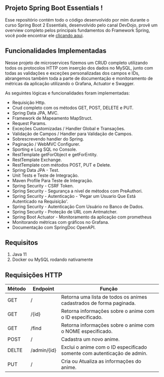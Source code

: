 ## Projeto Spring Boot Essentials !

Esse repositório contém todo o código desenvolvido por mim durante o curso Spring Boot 2 Essentials, desenvolvido pelo canal DevDojo, provê um overview completo pelos principais fundamentos do Framework Spring, você pode encontrar ele [clicando aqui](https://www.youtube.com/watch?v=bCzsSXE4Jzg&list=PL62G310vn6nFBIxp6ZwGnm8xMcGE3VA5H&index=1).

## Funcionalidades Implementadas

Nesse projeto de microservices fizemos um CRUD completo utilizando todos os protocolos HTTP com inserção dos dados no MySQL, junto com todas as validações e exceções personalizadas dos campos e IDs, abrangemos também toda a parte de documentação e monitoramento de métricas da aplicação utilizando o Grafana, Actuator e Swagger.

As seguintes lógicas e funcionalidades foram implementadas:

- Requisição Http.
- Crud completo com os métodos GET, POST, DELETE e PUT.
- Spring Data JPA, MVC.
- Framework de Mapeamento MapStruct.
- Request Params.
- Exceções Customizadas / Handler Global e Transações.
- Validação de Campos / Handler para Validação de Campos.
- Sobrescrevendo handler do Spring.
- Paginação / WebMVC Configurer.
- Sporting e Log SQL no Console.
- RestTemplate getForObject e getForEntity.
- RestTemplate Exchange.
- RestTemplate com métodos POST, PUT e Delete.
- Spring Data JPA - Test.
- Unit Tests e Teste de Integração.
- Maven Profile Para Teste de Integração.
- Spring Security - CSRF Token.
- Spring Security - Segurança a nível de métodos com PreAuthori.
- Spring Security - Autenticação - 'Pegar um Usuario Que Está Autenticado na Requisição'.
- Spring Security - Autenticação Com Usuário no Banco de Dados.
- Spring Security - Proteção de URL com Antmatcher.
- Spring Boot Actuator - Monitoramento da aplicação com prometheus
- Monitorando métricas com gráficos no Grafana.
- Documentação com SpringDoc OpenAPI.

## Requisitos
1. Java 11
2. Docker ou MySQL rodando nativamente

## Requisições HTTP

| Método | Endpoint | Função |
|--------|----------|--------|
| GET    | /        | Retorna uma lista de todos os animes cadastrados de forma paginada. |
| GET    | /{id}    | Retorna informações sobre o anime com o ID especificado. |
| GET    | /find    | Retorna informações sobre o anime com o NOME especificado. |
| POST | /    | Cadastra um novo anime. |
| DELTE | /admin/{id} | Exclui o anime com o ID especificado somente com autenticação de admin. |
| PUT    | /    | Cria ou Atualiza as informações do anime. |
